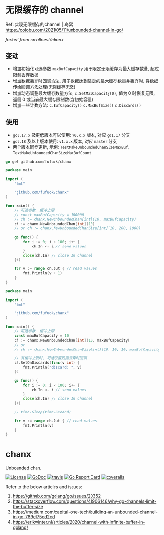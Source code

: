# 无限缓存的 channel

Ref: 实现无限缓存的channel | 鸟窝 https://colobu.com/2021/05/11/unbounded-channel-in-go/

*forked from smallnest/chanx*

## 变动

- 增加初始化可选参数 `maxBufCapacity` 用于限定无限缓存为最大缓存数量, 超过限制丢弃数据
- 增加数据丢弃时回调方法, 用于数据达到限定的最大缓存数量并丢弃时, 将数据传给回调方法处理(无限缓存无效)
- 增加动态调整最大缓存数量方法: `c.SetMaxCapacity(0)`, 值为 0 时恢复无限, 返回 0 或当前最大缓存限制数(含初始容量)
- 增加一些计数方法: `c.BufCapacity()` `c.MaxBufSize()` `c.Discards()`

## 使用

- `go1.17.x` 及更低版本可以使用: `v0.x.x` 版本, 对应 `go1.17` 分支
- `go1.18` 及以上版本使用: `v1.x.x` 版本, 对应 `master` 分支
- 两个版本同步更新, 示例: `TestMakeUnboundedChanSizeMaxBuf`, `TestMakeUnboundedChanSizeMaxBufCount`

```go
go get github.com/fufuok/chanx
```

```go
package main

import (
	"fmt"

	"github.com/fufuok/chanx"
)

func main() {
	// 可选参数, 缓冲上限
	// const maxBufCapacity = 100000
	// ch := chanx.NewUnboundedChan[int](10, maxBufCapacity)
	ch := chanx.NewUnboundedChan[int](10)
	// or ch := chanx.NewUnboundedChanSize[int](10, 200, 1000)

	go func() {
		for i := 0; i < 100; i++ {
			ch.In <- i // send values
		}
		close(ch.In) // close In channel
	}()

	for v := range ch.Out { // read values
		fmt.Println(v + 1)
	}
}
```

```go
package main

import (
	"fmt"

	"github.com/fufuok/chanx"
)

func main() {
	// 可选参数, 缓冲上限
	const maxBufCapacity = 10
	ch := chanx.NewUnboundedChan[int](10, maxBufCapacity)
	// or
	// ch := chanx.NewUnboundedChanSize[int](10, 10, 10, maxBufCapacity)

	// 有缓冲上限时, 可选设置数据丢弃时回调
	ch.SetOnDiscards(func(v int) {
		fmt.Println("discard: ", v)
	})

	go func() {
		for i := 0; i < 100; i++ {
			ch.In <- i // send values
		}
		close(ch.In) // close In channel
	}()

	// time.Sleep(time.Second)

	for v := range ch.Out { // read values
		fmt.Println(v)
	}
}
```



# chanx

Unbounded chan.

[![License](https://img.shields.io/:license-MIT-blue.svg)](https://opensource.org/licenses/MIT) [![GoDoc](https://godoc.org/github.com/smallnest/chanx?status.png)](http://godoc.org/github.com/smallnest/chanx)  [![travis](https://travis-ci.org/smallnest/chanx.svg?branch=main)](https://travis-ci.org/smallnest/chanx) [![Go Report Card](https://goreportcard.com/badge/github.com/smallnest/chanx)](https://goreportcard.com/report/github.com/smallnest/chanx) [![coveralls](https://coveralls.io/repos/smallnest/chanx/badge.svg?branch=main&service=github)](https://coveralls.io/github/smallnest/chanx?branch=main) 

Refer to the below articles and issues:
1. https://github.com/golang/go/issues/20352
2. https://stackoverflow.com/questions/41906146/why-go-channels-limit-the-buffer-size
3. https://medium.com/capital-one-tech/building-an-unbounded-channel-in-go-789e175cd2cd
4. https://erikwinter.nl/articles/2020/channel-with-infinite-buffer-in-golang/

